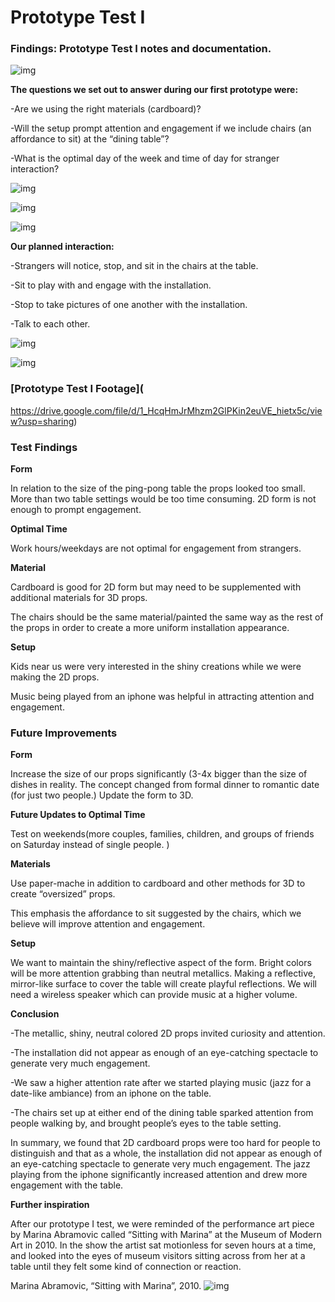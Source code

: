 # Prototype Test I 

### Findings: Prototype Test I notes and documentation.

![img](img/prototype1.png)

**The questions we set out to answer during our first prototype were:**

-Are we using the right materials (cardboard)? 

-Will the setup prompt attention and engagement if we include chairs (an affordance to sit) at the “dining table”? 

-What is the optimal day of the week and time of day for stranger interaction? 

![img](img/prototype2.png)

![img](img/prototype3.png)

![img](img/prototype4.png)

**Our planned interaction:**

-Strangers will notice, stop, and sit in the chairs at the table.

-Sit to play with and engage with the installation.

-Stop to take pictures of one another with the installation.

-Talk to each other.

![img](img/fronttable.jpg)

![img](img/prototypeside.jpg)

### [Prototype Test I Footage](
https://drive.google.com/file/d/1_HcqHmJrMhzm2GlPKin2euVE_hietx5c/view?usp=sharing)

### **Test Findings**

**Form**

In relation to the size of the ping-pong table the props looked too small. More than two table settings would be too time consuming. 2D form is not enough to prompt engagement.

**Optimal Time**

Work hours/weekdays are not optimal for engagement from strangers. 

**Material**

Cardboard is good for 2D form but may need to be supplemented with additional materials for 3D props. 

The chairs should be the same material/painted the same way as the rest of the props in order to create a more uniform installation appearance. 

**Setup**

Kids near us were very interested in the shiny creations while we were making the 2D props.

Music being played from an iphone was helpful in attracting attention and engagement.

### **Future Improvements**

**Form**

Increase the size of our props significantly (3-4x bigger than the size of dishes in reality. The concept changed from formal dinner to romantic date (for just two people.) Update the form to 3D. 

**Future Updates to Optimal Time**

Test on weekends(more couples, families, children, and groups of friends on Saturday instead of single people. )

**Materials**

Use paper-mache in addition to cardboard and other methods for 3D to create “oversized” props. 

This emphasis the affordance to sit suggested by the chairs, which we believe will improve attention and engagement.

**Setup**

We want to maintain the shiny/reflective aspect of the form. Bright colors will be more attention grabbing than neutral metallics. Making a reflective, mirror-like surface to cover the table will create playful reflections. We will need a wireless speaker which can provide music at a higher volume. 

**Conclusion**

-The metallic, shiny, neutral colored 2D props invited curiosity and attention. 

-The installation did not appear as enough of an eye-catching spectacle to generate very much engagement.

-We saw a higher attention rate after we started playing music (jazz for a date-like ambiance) from an iphone on the table. 

-The chairs set up at either end of the dining table sparked attention from people walking by, and brought people’s eyes to the table setting. 

In summary, we found that 2D cardboard props were too hard for people to distinguish and that as a whole, the installation did not appear as enough of an eye-catching spectacle to generate very much engagement. The jazz playing from the iphone significantly increased attention and drew more engagement with the table. 


**Further inspiration**

After our prototype I test, we were reminded of the performance art piece by Marina Abramovic called “Sitting with Marina” at the Museum of Modern Art in 2010. In the show the artist sat motionless for seven hours at a time, and looked into the eyes of museum visitors sitting across from her at a table until they felt some kind of connection or reaction.

Marina Abramovic, “Sitting with Marina”, 2010.
![img](img/prototype7.png)





